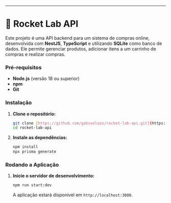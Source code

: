 ---

# 🚀 Rocket Lab API

Este projeto é uma API backend para um sistema de compras online, desenvolvida com **NestJS**, **TypeScript** e utilizando **SQLite** como banco de dados. Ele permite gerenciar produtos, adicionar itens a um carrinho de compras e realizar compras.

### Pré-requisitos

* **Node.js** (versão 18 ou superior)
* **npm**
* **Git**

### Instalação

1.  **Clone o repositório:**

    ```bash
    git clone [https://github.com/gabsvelozo/rocket-lab-api.git](https://github.com/gabsvelozo/rocket-lab-api.git)
    cd rocket-lab-api
    ```

2.  **Instale as dependências:**

    ```bash
    npm install
    npx prisma generate
    ```

### Rodando a Aplicação

1.  **Inicie o servidor de desenvolvimento:**

    ```bash
    npm run start:dev
    ```

    A aplicação estará disponível em `http://localhost:3000`.

